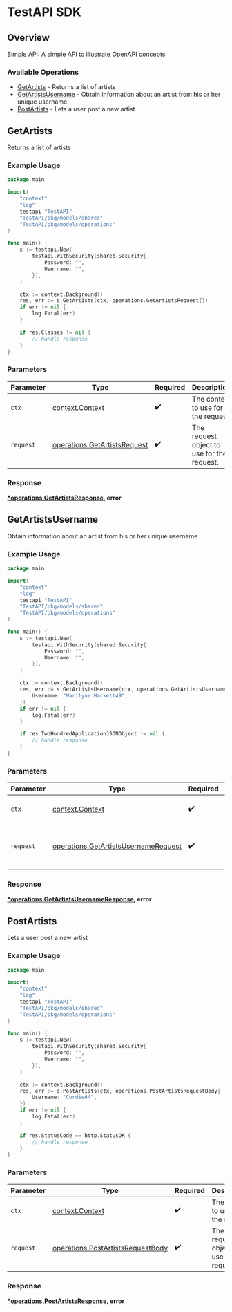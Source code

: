 # TestAPI SDK


## Overview

Simple API: A simple API to illustrate OpenAPI concepts

### Available Operations

* [GetArtists](#getartists) - Returns a list of artists
* [GetArtistsUsername](#getartistsusername) - Obtain information about an artist from his or her unique username
* [PostArtists](#postartists) - Lets a user post a new artist

## GetArtists

Returns a list of artists

### Example Usage

```go
package main

import(
	"context"
	"log"
	testapi "TestAPI"
	"TestAPI/pkg/models/shared"
	"TestAPI/pkg/models/operations"
)

func main() {
    s := testapi.New(
        testapi.WithSecurity(shared.Security{
            Password: "",
            Username: "",
        }),
    )

    ctx := context.Background()
    res, err := s.GetArtists(ctx, operations.GetArtistsRequest{})
    if err != nil {
        log.Fatal(err)
    }

    if res.Classes != nil {
        // handle response
    }
}
```

### Parameters

| Parameter                                                                    | Type                                                                         | Required                                                                     | Description                                                                  |
| ---------------------------------------------------------------------------- | ---------------------------------------------------------------------------- | ---------------------------------------------------------------------------- | ---------------------------------------------------------------------------- |
| `ctx`                                                                        | [context.Context](https://pkg.go.dev/context#Context)                        | :heavy_check_mark:                                                           | The context to use for the request.                                          |
| `request`                                                                    | [operations.GetArtistsRequest](../../models/operations/getartistsrequest.md) | :heavy_check_mark:                                                           | The request object to use for the request.                                   |


### Response

**[*operations.GetArtistsResponse](../../models/operations/getartistsresponse.md), error**


## GetArtistsUsername

Obtain information about an artist from his or her unique username

### Example Usage

```go
package main

import(
	"context"
	"log"
	testapi "TestAPI"
	"TestAPI/pkg/models/shared"
	"TestAPI/pkg/models/operations"
)

func main() {
    s := testapi.New(
        testapi.WithSecurity(shared.Security{
            Password: "",
            Username: "",
        }),
    )

    ctx := context.Background()
    res, err := s.GetArtistsUsername(ctx, operations.GetArtistsUsernameRequest{
        Username: "Marilyne.Hackett49",
    })
    if err != nil {
        log.Fatal(err)
    }

    if res.TwoHundredApplicationJSONObject != nil {
        // handle response
    }
}
```

### Parameters

| Parameter                                                                                    | Type                                                                                         | Required                                                                                     | Description                                                                                  |
| -------------------------------------------------------------------------------------------- | -------------------------------------------------------------------------------------------- | -------------------------------------------------------------------------------------------- | -------------------------------------------------------------------------------------------- |
| `ctx`                                                                                        | [context.Context](https://pkg.go.dev/context#Context)                                        | :heavy_check_mark:                                                                           | The context to use for the request.                                                          |
| `request`                                                                                    | [operations.GetArtistsUsernameRequest](../../models/operations/getartistsusernamerequest.md) | :heavy_check_mark:                                                                           | The request object to use for the request.                                                   |


### Response

**[*operations.GetArtistsUsernameResponse](../../models/operations/getartistsusernameresponse.md), error**


## PostArtists

Lets a user post a new artist

### Example Usage

```go
package main

import(
	"context"
	"log"
	testapi "TestAPI"
	"TestAPI/pkg/models/shared"
	"TestAPI/pkg/models/operations"
)

func main() {
    s := testapi.New(
        testapi.WithSecurity(shared.Security{
            Password: "",
            Username: "",
        }),
    )

    ctx := context.Background()
    res, err := s.PostArtists(ctx, operations.PostArtistsRequestBody{
        Username: "Cordie64",
    })
    if err != nil {
        log.Fatal(err)
    }

    if res.StatusCode == http.StatusOK {
        // handle response
    }
}
```

### Parameters

| Parameter                                                                              | Type                                                                                   | Required                                                                               | Description                                                                            |
| -------------------------------------------------------------------------------------- | -------------------------------------------------------------------------------------- | -------------------------------------------------------------------------------------- | -------------------------------------------------------------------------------------- |
| `ctx`                                                                                  | [context.Context](https://pkg.go.dev/context#Context)                                  | :heavy_check_mark:                                                                     | The context to use for the request.                                                    |
| `request`                                                                              | [operations.PostArtistsRequestBody](../../models/operations/postartistsrequestbody.md) | :heavy_check_mark:                                                                     | The request object to use for the request.                                             |


### Response

**[*operations.PostArtistsResponse](../../models/operations/postartistsresponse.md), error**

